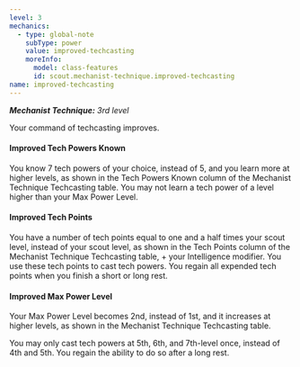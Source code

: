 ```yaml
---
level: 3
mechanics:
  - type: global-note
    subType: power
    value: improved-techcasting
    moreInfo:
      model: class-features
      id: scout.mechanist-technique.improved-techcasting
name: improved-techcasting
---
```

_**Mechanist Technique:** 3rd level_
Your command of techcasting improves.
#### Improved Tech Powers Known
You know 7 tech powers of your choice, instead of 5, and you learn more at higher levels, as shown in the Tech Powers Known column of the Mechanist Technique Techcasting table. You may not learn a tech power of a level higher than your Max Power Level.
#### Improved Tech Points
You have a number of tech points equal to one and a half times your scout level, instead of your scout level, as shown in the Tech Points column of the Mechanist Technique Techcasting table, + your Intelligence modifier. You use these tech points to cast tech powers. You regain all expended tech points when you finish a short or long rest.
#### Improved Max Power Level
Your Max Power Level becomes 2nd, instead of 1st, and it increases at higher levels, as shown in the Mechanist Technique Techcasting table.
You may only cast tech powers at 5th, 6th, and 7th-level once, instead of 4th and 5th. You regain the ability to do so after a long rest.